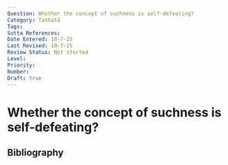 ```yaml
---
Question: Whether the concept of suchness is self-defeating?
Category: Tathatā
Tags: 
Sutta References: 
Date Entered: 10-7-25
Last Revised: 10-7-25
Review Status: Not started
Level: 
Priority: 
Number: 
Draft: true
---
```


# Whether the concept of suchness is self-defeating?

## Bibliography

<!-- 

Notes:



-->